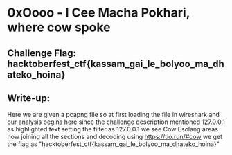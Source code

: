 # 0xOooo - I Cee Macha Pokhari, where cow spoke

## Challenge Flag: hacktoberfest_ctf{kassam_gai_le_bolyoo_ma_dhateko_hoina}

## Write-up:

Here we are given a pcapng file so at first loading the file in wireshark and our analysis begins here since the challenge description mentioned 127.0.0.1 as highlighted text setting the filter as 127.0.0.1 we see Cow Esolang areas now joining all the sections and decoding using https://tio.run/#cow we get the flag as "hacktoberfest_ctf{kassam_gai_le_bolyoo_ma_dhateko_hoina}"
